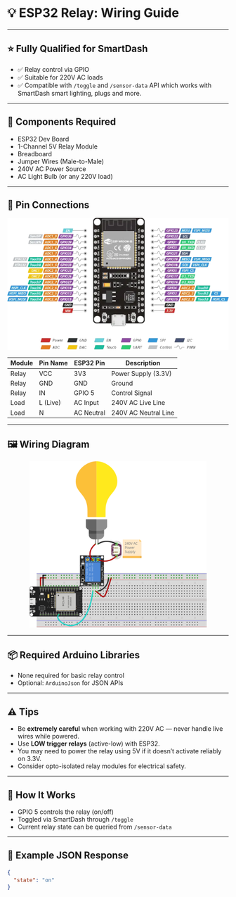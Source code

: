 # 💡 ESP32 Relay: Wiring Guide

---

## ⭐ Fully Qualified for SmartDash

- ✅ Relay control via GPIO
- ✅ Suitable for 220V AC loads
- ✅ Compatible with `/toggle` and `/sensor-data` API which works with SmartDash smart lighting, plugs and more.

---

## 🧰 Components Required

- ESP32 Dev Board
- 1-Channel 5V Relay Module
- Breadboard
- Jumper Wires (Male-to-Male)
- 240V AC Power Source
- AC Light Bulb (or any 220V load)

---

## 🔌 Pin Connections

<div align="center">
  <img src="https://raw.githubusercontent.com/t0ry003/SmartDash/refs/heads/master/device_setup/static/ESP32-Pinout.png" alt="ESP32 Pinout" style="max-width: 100%;">
</div>

| Module | Pin Name | ESP32 Pin  | Description          |
|--------|----------|------------|----------------------|
| Relay  | VCC      | 3V3        | Power Supply (3.3V)  |
| Relay  | GND      | GND        | Ground               |
| Relay  | IN       | GPIO 5     | Control Signal       |
| Load   | L (Live) | AC Input   | 240V AC Live Line    |
| Load   | N        | AC Neutral | 240V AC Neutral Line |

---

## 🖼️ Wiring Diagram

<div align="center">
  <img src="https://raw.githubusercontent.com/t0ry003/SmartDash/refs/heads/master/device_setup/static/projects/ESP32_RELAY/breadboard.png" alt="ESP32 Relay Wiring" style="max-width: 80%;">
</div>

---

## 📦 Required Arduino Libraries

- None required for basic relay control
- Optional: `ArduinoJson` for JSON APIs

---

## ⚠️ Tips

- Be **extremely careful** when working with 220V AC — never handle live wires while powered.
- Use **LOW trigger relays** (active-low) with ESP32.
- You may need to power the relay using 5V if it doesn’t activate reliably on 3.3V.
- Consider opto-isolated relay modules for electrical safety.

---

## 🧠 How It Works

- GPIO 5 controls the relay (on/off)
- Toggled via SmartDash through `/toggle`
- Current relay state can be queried from `/sensor-data`

---

## 📡 Example JSON Response

```json
{
  "state": "on"
}
```
